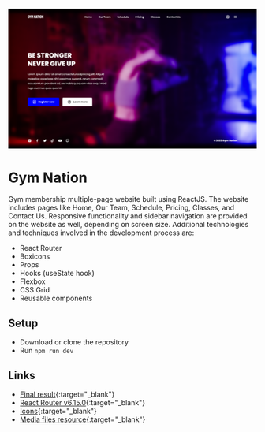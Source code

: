 ![Alt gymnation](https://raw.githubusercontent.com/artyom285/portfolio/master/assets/portfolio/gym-nation.png)

# Gym Nation

Gym membership multiple-page website built using ReactJS. The website includes pages like Home, Our Team, Schedule, Pricing, Classes, and Contact Us. Responsive functionality and sidebar navigation are provided on the website as well, depending on screen size. Additional technologies and techniques involved in the development process are:

* React Router
* Boxicons
* Props
* Hooks (useState hook)
* Flexbox
* CSS Grid
* Reusable components

## Setup

* Download or clone the repository
* Run ```npm run dev```

## Links

* [Final result](https://gymnation285.netlify.app/){:target="_blank"}
* [React Router v6.15.0](https://reactrouter.com/en/main){:target="_blank"}
* [Icons](https://boxicons.com/){:target="_blank"}
* [Media files resource](https://www.pexels.com/){:target="_blank"}